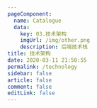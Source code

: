 ```yaml
---
pageComponent: 
  name: Catalogue
  data: 
    key: 03.技术架构
    imgUrl: /img/other.png
    description: 后端技术栈
title: 技术架构
date: 2020-03-11 21:50:55
permalink: /technology
sidebar: false
article: false
comment: false
editLink: false
---
```

